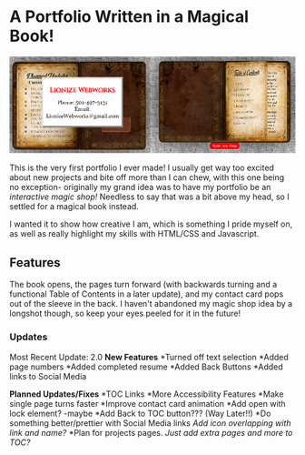 
# A Portfolio Written in a Magical Book! #
<p align="center">
    <img src="images/card.png" />
</p>

This is the very first portfolio I ever made! I usually get way too excited about new projects and bite off more than I can chew, with this one being no exception- originally my grand idea was to have my portfolio be an *interactive magic shop!* Needless to say that was a bit above my head, so I settled for a magical book instead.

I wanted it to show how creative I am, which is something I pride myself on, as well as really highlight my skills with HTML/CSS and Javascript.

## Features ##
The book opens, the pages turn forward (with backwards turning and a functional Table of Contents in a later update), and my contact card pops out of the sleeve in the back. I haven't abandoned my magic shop idea by a longshot though, so keep your eyes peeled for it in the future!

### Updates ###

Most Recent Update: 2.0
**New Features**
*Turned off text selection
*Added page numbers
*Added completed resume
*Added Back Buttons
*Added links to Social Media


**Planned Updates/Fixes**
*TOC Links
*More Accessibility Features
*Make single page turns faster
*Improve contact card animation
*Add open with lock element? -maybe
*Add Back to TOC button??? (Way Later!!)
*Do something better/prettier with Social Media links
                *Add icon overlapping with link and name?*
*Plan for projects pages.
                *Just add extra pages and more to TOC?*
